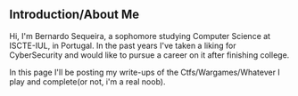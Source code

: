 
## Introduction/About Me

Hi, I'm Bernardo Sequeira, a sophomore studying Computer Science at ISCTE-IUL, in Portugal. In the past years I've taken a liking for CyberSecurity and would like to pursue a career on it after finishing college.

In this page I'll be posting my write-ups of the Ctfs/Wargames/Whatever I play and complete(or not, i'm a real noob).
 